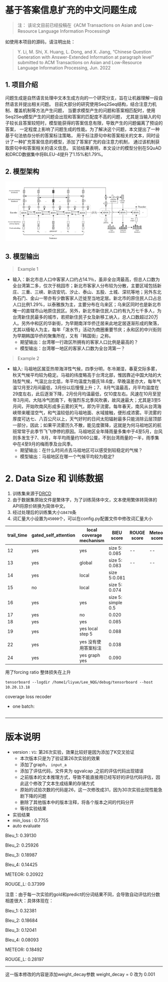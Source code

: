 # 基于答案信息扩充的中文问题生成
> 注： 该论文目前已经投稿在《ACM Transactions on Asian and Low-Resource Language Information Processing》

如使用本项目的源码，请注明出处：
> Y. Li, M. Shi, X. Huang, L. Dong, and X. Jiang, “Chinese Question Generation with Answer-Extended Information at paragraph level” submitted to ACM Transactions on Asian and Low-Resource Language Information Processing, Jun. 2022
## 1. 项目介绍
  问题生成是自然语言处理中文本生成方向的一个研究分支，旨在让机器理解一段自然语言并提出相关问题。
  目前大部分的研究使用Seq2Seq结构，结合注意力机制、覆盖机制等方法产生问题，
  当要求模型产生的问题和答案相匹配时，使用Seq2Seq模型产生的问题会出现和答案的匹配度不高的问题，
  尤其是当输入的句子较长且答案较短时，模型能获得的答案信息有限，导致产生的问题偏离了预设的答案，
  一定程度上影响了问题生成的性能。为了解决这个问题，本文提出了一种基于句法依存分析的答案标注策略，
  用于标注原句中和答案相关的文本，同时设计了一种扩充答案信息的模型，添加了答案扩充的自注意力机制，
  通过该机制获取原句中和答案相关的语义信息。
  实验结果表明，本文设计的模型分别在SQuAD和DRCD数据集中将BLEU-4提升了1.15%和1.79%。
## 2. 模型架构
![img.png](./asset/img.png)
## 3. 模型输出
> Example 1
- 输入：新北市总人口中客家人口约占14.1％，虽非全台湾最高，但总人口数为全台湾第二多，仅次于桃园市；新北市客家人分布较为分散，主要区域包括新庄、三重、三峡、新店安坑、汐止、泰山、五股、土城、深坑等地；另外东北角石门、金山一带亦有少数客家人迁徙至当地定居。新北市的原住民人口占总人口比例1.29%，以泰雅族为主，主要分布在乌来区；乌来区同时也是新北市唯一的直辖市山地原住民区。另外，新北市新住民人口约有九万七千多人，为台湾新住民最多的城市，若把新住民子女及新移工纳入，总人口数超过20万人。另外中和区的华新街，为早期南洋华侨迁居来此地定居逐渐形成的聚落，尤其以缅甸人为主，每年「泼水节」活动为商圈重要节庆；永和区的中兴街则为早期韩国华侨的聚集所在，又有『韩国街』之称。
  - 期望输出：台湾哪一行政区所拥有的客家人口比例是最高的？
  - 模型输出：台湾哪一地区的客家人口数为全台湾第一？
> Example 2
- 输入: 马祖地区属亚热带海洋性气候，四季分明，冬冷潮湿，春夏交际多雾，秋天气候平均较为稳定。马祖的纬度略高于台湾北部，惟因靠近中国大陆的大陆型气候，气温比台北低，年平均温度为摄氏18.6度，早晚温差亦大，每年气温12月至2月间最低，3月份以后慢慢上升；7、8月气温最高，月平均温度在29度左右，此后逐渐下降，2月份月均温最低，仅10度左右。风速在10月至翌年3月间，大陆冷气团南下，有强烈东北季风吹袭，故风速最大；尤其是3至5月间，开始吹南风形成多云雾的天气，即为平流雾。每年春天，南风从台湾海峡带来暖湿空气，和气温较低的马祖地面、水域接触，便形成浓雾。平流雾的厚度可达七、八百公尺以上，天气好时的日间太阳辐射最多只能消除云层顶部一部分，因此；如果平流雾历久不散，能见度骤降，这就是为何马祖地区的航班常常于此季节飞飞停停的原因。马祖地区全年降雨量多集中于4至5月，台风则多发生于7、8月，年平均雨量约1060公厘，不到台湾雨量的一半，雨季集中在4至9月的梅雨季及台风季。
  - 期望输出：在什么时间点去马祖地区可以感受到较稳定的气候？
  - 模型输出：马祖地区在哪一个气候平均较为稳定?

# 2. Data Size 和 训练数据
1. 训练集来源于[DRCD](https://arxiv.org/abs/1806.00920)
2. 由于数据集原始文件是繁体字，为了训练简体中文，文本使用繁体转简体的API将原价转换为简体中文。
3. 经过处理后的训练集大小`18478`条
4. 词汇量大小设置为`45000`个，可以在config.py配置文件中修改词汇量大小

|trail_time| gated_self_attention|local coverage mechanism|BlEU score|ROUGE score|Meteor score|
|------|------|------|------|------|------|
|12|yes|yes|size 5: 0.085|--|--|
|13|yes|global|size 5: 0.083|--|--|
|14|yes|local |size 5:0.081|||
|15|no| local|size 5: 0.074|||
|16|yes|yes| size 5: simple 0.5|||
|17|yes|no|0.020|||
|18|yes|yes|0.085|||
|19|yes|yes local step 5| 0.088|||
|22|yes|yes 没有使用答案标注|0.038||
|24|yes|yes graph yes|0.090||

用了forcing ratio 整体损失在上升
```shell
tensorboard --logdir /home1/liyue/Lee_NQG/debug/tensorboard --host 10.20.13.18
```
coverage loss recoder
- one batch:
```text

```

---
# 版本说明
- version : `V1`: 第26次实验，效果比较好是因为添加了K交叉验证
    - 本次版本只是为了验证第26次实验的效果
    - 添加了graph， `input_a`
    - 添加了评估代码，文件夹为 qgvalcap ,之前的评估代码出现错误
    - 之前版本的文本推理方式，导致不能直接用已经写好的评估代码评估，因此这个修改了文本生成结果的存储方式
    - 原始的试验次数的代码是26，这一次修改成31，因为30次实验出现性能急剧下降的问题
    - 删除了其他版本中的版本注释，将各个版本之间的代码分开
    - 等待实验结果
- 实验结果
- min_loss : 0.7755
- auto evaluate

Bleu_1: 0.39130

Bleu_2: 0.25926

Bleu_3: 0.18987

Bleu_4: 0.14425

METEOR: 0.20922

ROUGE_L: 0.37399

注意：由于每一次实验的gold和predict的分词结果不同，会导致自动评估的分数相差很大：具体体现在：

Bleu_1: 0.32381

Bleu_2: 0.18684

Bleu_3: 0.12041

Bleu_4: 0.08093

METEOR: 0.18492

ROUGE_L: 0.28197

---
这一版本修改的内容是添加weight_decay参数
weight_decay = 0 改为 0.001
